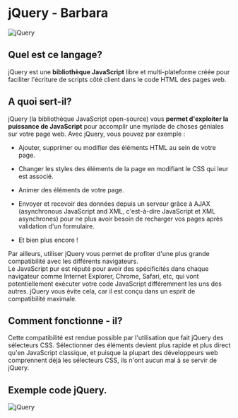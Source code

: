 # jQuery - Barbara

![jQuery](https://user.oc-static.com/files/374001_375000/374441.png)  

## Quel est ce langage?   
jQuery est une __bibliothèque JavaScript__ libre et multi-plateforme créée pour faciliter l'écriture de scripts côté client dans le code HTML des pages web.




## A quoi sert-il?  

jQuery (la bibliothèque JavaScript open-source) vous __permet d'exploiter la puissance de JavaScript__ pour accomplir une myriade de choses géniales sur votre page web. Avec jQuery, vous pouvez par exemple :  

 * Ajouter, supprimer ou modifier des éléments HTML au sein de votre page.

 * Changer les styles des éléments de la page en modifiant le CSS qui leur est associé.
 * Animer des éléments de votre page.

 * Envoyer et recevoir des données depuis un serveur grâce à AJAX (asynchronous JavaScript and XML, c'est-à-dire JavaScript et XML asynchrones) pour ne plus avoir besoin de recharger vos pages après validation d'un formulaire.

 * Et bien plus encore !

Par ailleurs, utiliser jQuery vous permet de profiter d'une plus grande compatibilité avec les différents navigateurs.  
Le JavaScript pur est réputé pour avoir des spécificités dans chaque navigateur comme Internet Explorer, Chrome, Safari, etc, qui vont potentiellement exécuter votre code JavaScript différemment les uns des autres. jQuery vous évite cela, car il est conçu dans un esprit de compatibilité maximale.




## Comment fonctionne - il?  

Cette compatibilité est rendue possible par l'utilisation que fait jQuery des sélecteurs CSS. Sélectionner des éléments devient plus rapide et plus direct qu'en JavaScript classique, et puisque la plupart des développeurs web comprennent déjà les sélecteurs CSS, ils n'ont aucun mal à se servir de jQuery.




## Exemple code jQuery.  
![jQuery](http://pierre-giraud.com/javascript/jquery/imgs/utilisation-methodes-jquery-keydown-keyup.png)
